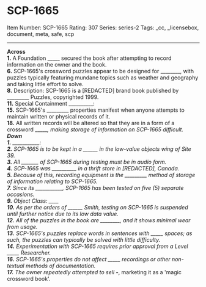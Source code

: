 # SCP-1665
Item Number: SCP-1665
Rating: 307
Series: series-2
Tags: _cc, _licensebox, document, meta, safe, scp

---

**Across**  
**1.** A Foundation _____ secured the book after attempting to record information on the owner and the book.  
**6.** SCP-1665's crossword puzzles appear to be designed for ________, with puzzles typically featuring mundane topics such as weather and geography and taking little effort to solve.  
**8.** Description: SCP-1665 is a [REDACTED] brand book published by _________ Puzzles, copyrighted 1999.  
**11.** Special Containment __________:  
**15.** SCP-1665's _________ properties manifest when anyone attempts to maintain written or physical records of it.  
**18.** All written records will be altered so that they are in a form of a crossword ______, making storage of information on SCP-1665 difficult.
**Down**  
**1.** ___________:  
**2.** SCP-1665 is to be kept in a ______ in the low-value objects wing of Site 39.  
**3.** All _______ of SCP-1665 during testing must be in audio form.  
**4.** SCP-1665 was __________ in a thrift store in [REDACTED], Canada.  
**5.** Because of this, recording equipment is the _________ method of storage of information relating to SCP-1665.  
**7.** Since its ___________, SCP-1665 has been tested on five (5) separate occasions.  
**9.** Object Class: ____  
**10.** As per the orders of ______ Smith, testing on SCP-1665 is suspended until further notice due to its low data value.  
**12.** All of the puzzles in the book are ________, and it shows minimal wear from usage.  
**13.** SCP-1665's puzzles replace words in sentences with _____ spaces; as such, the puzzles can typically be solved with little difficulty.  
**14.** Experimentation with SCP-1665 requires prior approval from a Level _____ Researcher.  
**16.** SCP-1665's properties do not affect _____ recordings or other non-textual methods of documentation.  
**17.** The owner repeatedly attempted to sell ___-____, marketing it as a 'magic crossword book'.